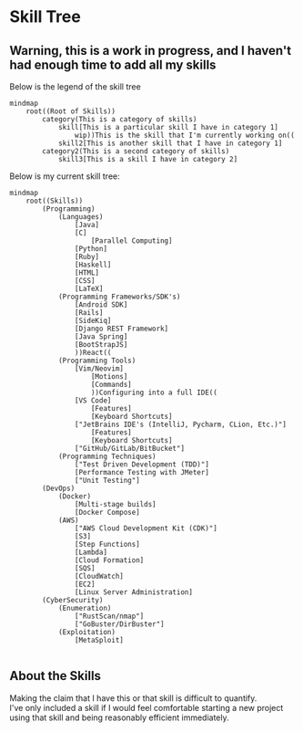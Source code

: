 # Skill Tree
## Warning, this is a work in progress, and I haven't had enough time to add all my skills


Below is the legend of the skill tree

```mermaid
mindmap
    root((Root of Skills))
        category(This is a category of skills)
            skill[This is a particular skill I have in category 1]
                wip))This is the skill that I'm currently working on((
            skill2[This is another skill that I have in category 1]
        category2(This is a second category of skills)
            skill3[This is a skill I have in category 2]
```

Below is my current skill tree: 


```mermaid
mindmap
    root((Skills))
        (Programming)
            (Languages)
                [Java]
                [C]
                    [Parallel Computing]
                [Python]
                [Ruby]
                [Haskell]
                [HTML]
                [CSS]
                [LaTeX]
            (Programming Frameworks/SDK's)
                [Android SDK]
                [Rails]
                [SideKiq]
                [Django REST Framework]
                [Java Spring]
                [BootStrapJS]
                ))React((
            (Programming Tools)
                [Vim/Neovim]
                    [Motions]
                    [Commands]
                    ))Configuring into a full IDE((
                [VS Code]
                    [Features]
                    [Keyboard Shortcuts]
                ["JetBrains IDE's (IntelliJ, Pycharm, CLion, Etc.)"]
                    [Features]
                    [Keyboard Shortcuts]
                ["GitHub/GitLab/BitBucket"]
            (Programming Techniques)
                ["Test Driven Development (TDD)"]
                [Performance Testing with JMeter]
                ["Unit Testing"]
        (DevOps)
            (Docker)
                [Multi-stage builds]
                [Docker Compose]
            (AWS)
                ["AWS Cloud Development Kit (CDK)"]
                [S3]
                [Step Functions]
                [Lambda]
                [Cloud Formation]
                [SQS]
                [CloudWatch]
                [EC2]
                [Linux Server Administration]
        (CyberSecurity)
            (Enumeration)
                ["RustScan/nmap"]
                ["GoBuster/DirBuster"]
            (Exploitation)
                [MetaSploit]


```

## About the Skills
Making the claim that I have this or that skill is difficult to quantify.   
I've only included a skill if I would feel comfortable starting a 
new project using that skill and being reasonably efficient immediately. 

